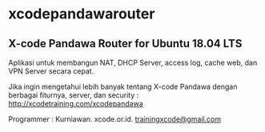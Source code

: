 # xcodepandawarouter

X-code Pandawa Router for Ubuntu 18.04 LTS
------------------------------------------

Aplikasi untuk membangun NAT, DHCP Server, access log, cache web, dan VPN Server secara cepat. 

Jika ingin mengetahui lebih banyak tentang X-code Pandawa dengan berbagai fiturnya, server, dan security : http://xcodetraining.com/xcodepandawa

Programmer : Kurniawan. xcode.or.id. trainingxcode@gmail.com
